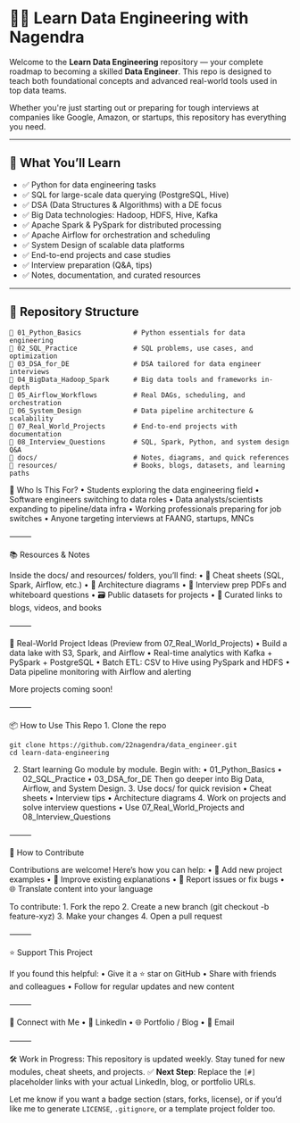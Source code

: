 # 👨‍💻 Learn Data Engineering with Nagendra

Welcome to the **Learn Data Engineering** repository — your complete roadmap to becoming a skilled **Data Engineer**. This repo is designed to teach both foundational concepts and advanced real-world tools used in top data teams.

Whether you're just starting out or preparing for tough interviews at companies like Google, Amazon, or startups, this repository has everything you need.

---

## 🚀 What You’ll Learn

- ✅ Python for data engineering tasks
- ✅ SQL for large-scale data querying (PostgreSQL, Hive)
- ✅ DSA (Data Structures & Algorithms) with a DE focus
- ✅ Big Data technologies: Hadoop, HDFS, Hive, Kafka
- ✅ Apache Spark & PySpark for distributed processing
- ✅ Apache Airflow for orchestration and scheduling
- ✅ System Design of scalable data platforms
- ✅ End-to-end projects and case studies
- ✅ Interview preparation (Q&A, tips)
- ✅ Notes, documentation, and curated resources

---

## 🧭 Repository Structure

```plaintext
📁 01_Python_Basics             # Python essentials for data engineering
📁 02_SQL_Practice              # SQL problems, use cases, and optimization
📁 03_DSA_for_DE                # DSA tailored for data engineer interviews
📁 04_BigData_Hadoop_Spark      # Big data tools and frameworks in-depth
📁 05_Airflow_Workflows         # Real DAGs, scheduling, and orchestration
📁 06_System_Design             # Data pipeline architecture & scalability
📁 07_Real_World_Projects       # End-to-end projects with documentation
📁 08_Interview_Questions       # SQL, Spark, Python, and system design Q&A
📁 docs/                        # Notes, diagrams, and quick references
📁 resources/                   # Books, blogs, datasets, and learning paths
```

 🎯 Who Is This For?
	•	Students exploring the data engineering field
	•	Software engineers switching to data roles
	•	Data analysts/scientists expanding to pipeline/data infra
	•	Working professionals preparing for job switches
	•	Anyone targeting interviews at FAANG, startups, MNCs

⸻

📚 Resources & Notes

Inside the docs/ and resources/ folders, you’ll find:
	•	🧠 Cheat sheets (SQL, Spark, Airflow, etc.)
	•	📘 Architecture diagrams
	•	📄 Interview prep PDFs and whiteboard questions
	•	🗃️ Public datasets for projects
	•	🔗 Curated links to blogs, videos, and books

⸻

🧪 Real-World Project Ideas (Preview from 07_Real_World_Projects)
	•	Build a data lake with S3, Spark, and Airflow
	•	Real-time analytics with Kafka + PySpark + PostgreSQL
	•	Batch ETL: CSV to Hive using PySpark and HDFS
	•	Data pipeline monitoring with Airflow and alerting

More projects coming soon!

⸻

📦 How to Use This Repo
	1.	Clone the repo
```
git clone https://github.com/22nagendra/data_engineer.git
cd learn-data-engineering
```

2.	Start learning
Go module by module. Begin with:
	•	01_Python_Basics
	•	02_SQL_Practice
	•	03_DSA_for_DE
Then go deeper into Big Data, Airflow, and System Design.
	3.	Use docs/ for quick revision
	•	Cheat sheets
	•	Interview tips
	•	Architecture diagrams
	4.	Work on projects and solve interview questions
	•	Use 07_Real_World_Projects and 08_Interview_Questions

⸻

🤝 How to Contribute

Contributions are welcome! Here’s how you can help:
	•	📘 Add new project examples
	•	📝 Improve existing explanations
	•	🐞 Report issues or fix bugs
	•	🌐 Translate content into your language

To contribute:
	1.	Fork the repo
	2.	Create a new branch (git checkout -b feature-xyz)
	3.	Make your changes
	4.	Open a pull request

⸻

⭐ Support This Project

If you found this helpful:
	•	Give it a ⭐ star on GitHub
	•	Share with friends and colleagues
	•	Follow for regular updates and new content

⸻

🔗 Connect with Me
	•	💼 LinkedIn
	•	🌐 Portfolio / Blog
	•	📧 Email 

⸻

🛠️ Work in Progress: This repository is updated weekly. Stay tuned for new modules, cheat sheets, and projects.
✅ **Next Step**: Replace the `[#]` placeholder links with your actual LinkedIn, blog, or portfolio URLs.

Let me know if you want a badge section (stars, forks, license), or if you’d like me to generate `LICENSE`, `.gitignore`, or a template project folder too.


